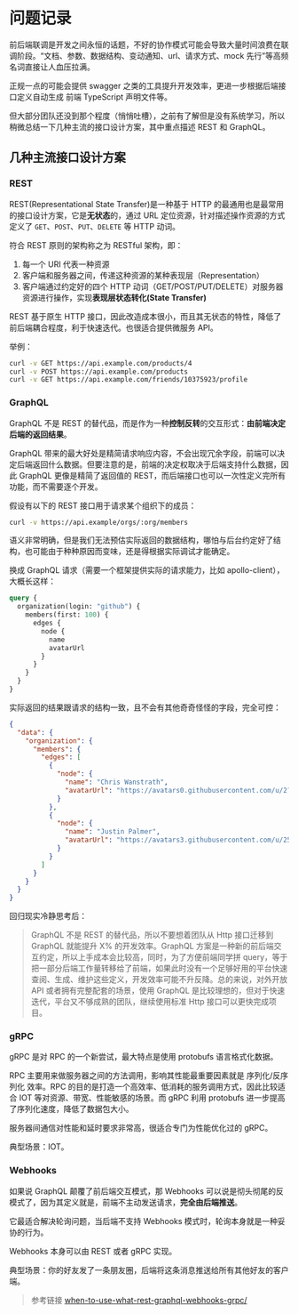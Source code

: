 # 问题记录

前后端联调是开发之间永恒的话题，不好的协作模式可能会导致大量时间浪费在联调阶段。“文档、参数、数据结构、变动通知、url、请求方式、mock 先行”等高频名词直接让人血压拉满。

正规一点的可能会提供 swagger 之类的工具提升开发效率，更进一步根据后端接口定义自动生成 前端 TypeScript 声明文件等。

但大部分团队还没到那个程度（悄悄吐槽），之前有了解但是没有系统学习，所以稍微总结一下几种主流的接口设计方案，其中重点描述 REST 和 GraphQL。

## 几种主流接口设计方案

### REST

REST(Representational State Transfer)是一种基于 HTTP 的最通用也是最常用的接口设计方案，它是**无状态**的，通过 URL 定位资源，针对描述操作资源的方式定义了 `GET`、`POST`、`PUT`、`DELETE` 等 HTTP 动词。

符合 REST 原则的架构称之为 RESTful 架构，即：

1. 每一个 URI 代表一种资源
2. 客户端和服务器之间，传递这种资源的某种表现层（Representation）
3. 客户端通过约定好的四个 HTTP 动词（GET/POST/PUT/DELETE）对服务器资源进行操作，实现**表现层状态转化(State Transfer)**

REST 基于原生 HTTP 接口，因此改造成本很小，而且其无状态的特性，降低了前后端耦合程度，利于快速迭代。也很适合提供微服务 API。

举例：

```bash
curl -v GET https://api.example.com/products/4
curl -v POST https://api.example.com/products
curl -v GET https://api.example.com/friends/10375923/profile

```

### GraphQL

GraphQL 不是 REST 的替代品，而是作为一种**控制反转**的交互形式：**由前端决定后端的返回结果**。

GraphQL 带来的最大好处是精简请求响应内容，不会出现冗余字段，前端可以决定后端返回什么数据。但要注意的是，前端的决定权取决于后端支持什么数据，因此 GraphQL 更像是精简了返回值的 REST，而后端接口也可以一次性定义完所有功能，而不需要逐个开发。

假设有以下的 REST 接口用于请求某个组织下的成员：

```bash
curl -v https://api.example/orgs/:org/members
```

语义非常明确，但是我们无法预估实际返回的数据结构，哪怕与后台约定好了结构，也可能由于种种原因而变味，还是得根据实际调试才能确定。

换成 GraphQL 请求（需要一个框架提供实际的请求能力，比如 apollo-client），大概长这样：

```graphql
query {
  organization(login: "github") {
    members(first: 100) {
      edges {
        node {
          name
          avatarUrl
        }
      }
    }
  }
}
```

实际返回的结果跟请求的结构一致，且不会有其他奇奇怪怪的字段，完全可控：

```json
{
  "data": {
    "organization": {
      "members": {
        "edges": [
          {
            "node": {
              "name": "Chris Wanstrath",
              "avatarUrl": "https://avatars0.githubusercontent.com/u/2?v=4"
            }
          },
          {
            "node": {
              "name": "Justin Palmer",
              "avatarUrl": "https://avatars3.githubusercontent.com/u/25?v=4"
            }
          }
        ]
      }
    }
  }
}
```

回归现实冷静思考后：

> GraphQL 不是 REST 的替代品，所以不要想着团队从 Http 接口迁移到 GraphQL 就能提升 X% 的开发效率。GraphQL 方案是一种新的前后端交互约定，所以上手成本会比较高，同时，为了方便前端同学拼 query，等于把一部分后端工作量转移给了前端，如果此时没有一个足够好用的平台快速查阅、生成、维护这些定义，开发效率可能不升反降。总的来说，对外开放 API 或者拥有完整配套的场景，使用 GraphQL 是比较理想的，但对于快速迭代，平台又不够成熟的团队，继续使用标准 Http 接口可以更快完成项目。

### gRPC

gRPC 是对 RPC 的一个新尝试，最大特点是使用 protobufs 语言格式化数据。

RPC 主要用来做服务器之间的方法调用，影响其性能最重要因素就是 序列化/反序列化 效率。RPC 的目的是打造一个高效率、低消耗的服务调用方式，因此比较适合 IOT 等对资源、带宽、性能敏感的场景。而 gRPC 利用 protobufs 进一步提高了序列化速度，降低了数据包大小。

服务器间通信对性能和延时要求非常高，很适合专门为性能优化过的 gRPC。

典型场景：IOT。

### Webhooks

如果说 GraphQL 颠覆了前后端交互模式，那 Webhooks 可以说是彻头彻尾的反模式了，因为其定义就是，前端不主动发送请求，**完全由后端推送**。

它最适合解决轮询问题，当后端不支持 Webhooks 模式时，轮询本身就是一种妥协的行为。

Webhooks 本身可以由 REST 或者 gRPC 实现。

典型场景：你的好友发了一条朋友圈，后端将这条消息推送给所有其他好友的客户端。

> 参考链接 [when-to-use-what-rest-graphql-webhooks-grpc/](https://nordicapis.com/when-to-use-what-rest-graphql-webhooks-grpc/)